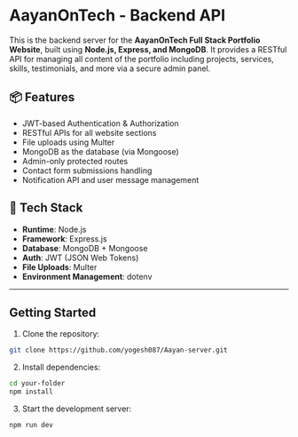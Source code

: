 # AayanOnTech - Backend API

This is the backend server for the **AayanOnTech Full Stack Portfolio Website**, built using **Node.js, Express, and MongoDB**. It provides a RESTful API for managing all content of the portfolio including projects, services, skills, testimonials, and more via a secure admin panel.

## 📦 Features

- JWT-based Authentication & Authorization
- RESTful APIs for all website sections
- File uploads using Multer
- MongoDB as the database (via Mongoose)
- Admin-only protected routes
- Contact form submissions handling
- Notification API and user message management

## 🧱 Tech Stack

- **Runtime**: Node.js
- **Framework**: Express.js
- **Database**: MongoDB + Mongoose
- **Auth**: JWT (JSON Web Tokens)
- **File Uploads**: Multer
- **Environment Management**: dotenv

---

## Getting Started

1. Clone the repository:

```bash
git clone https://github.com/yogesh087/Aayan-server.git
```

2. Install dependencies:

```bash
cd your-folder
npm install
```

3. Start the development server:

```bash
npm run dev
```
